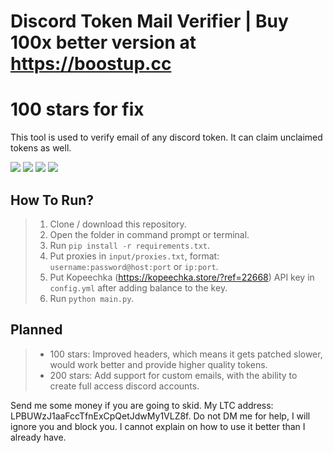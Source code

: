# Discord Token Mail Verifier | Buy 100x better version at https://boostup.cc

# 100 stars for fix

This tool is used to verify email of any discord token. It can claim unclaimed tokens as well.

<div id="top"></div>
<p align="left">
  <img src="https://img.shields.io/github/stars/Pixens/Discord-Token-Mail-Verifier.svg?style=for-the-badge"/>
  <img src="https://img.shields.io/github/forks/Pixens/Discord-Token-Mail-Verifier.svg?style=for-the-badge"/>
  <img src="https://img.shields.io/github/issues/Pixens/Discord-Token-Mail-Verifier.svg?style=for-the-badge"/>
  <img src="https://img.shields.io/github/contributors/Pixens/Discord-Token-Mail-Verifier.svg?style=for-the-badge"/>
</p>

## How To Run?
> 1) Clone / download this repository.
> 2) Open the folder in command prompt or terminal.
> 3) Run `pip install -r requirements.txt`.
> 4) Put proxies in  `input/proxies.txt`, format: `username:password@host:port` or `ip:port`.
> 5) Put Kopeechka (https://kopeechka.store/?ref=22668) API key in `config.yml` after adding balance to the key.
> 4) Run `python main.py`.


## Planned
> + 100 stars: Improved headers, which means it gets patched slower, would work better and provide higher quality tokens.
> + 200 stars: Add support for custom emails, with the ability to create full access discord accounts.


Send me some money if you are going to skid. My LTC address: LPBUWzJ1aaFccTfnExCpQetJdwMy1VLZ8f.
Do not DM me for help, I will ignore you and block you. I cannot explain on how to use it better than I already have.


